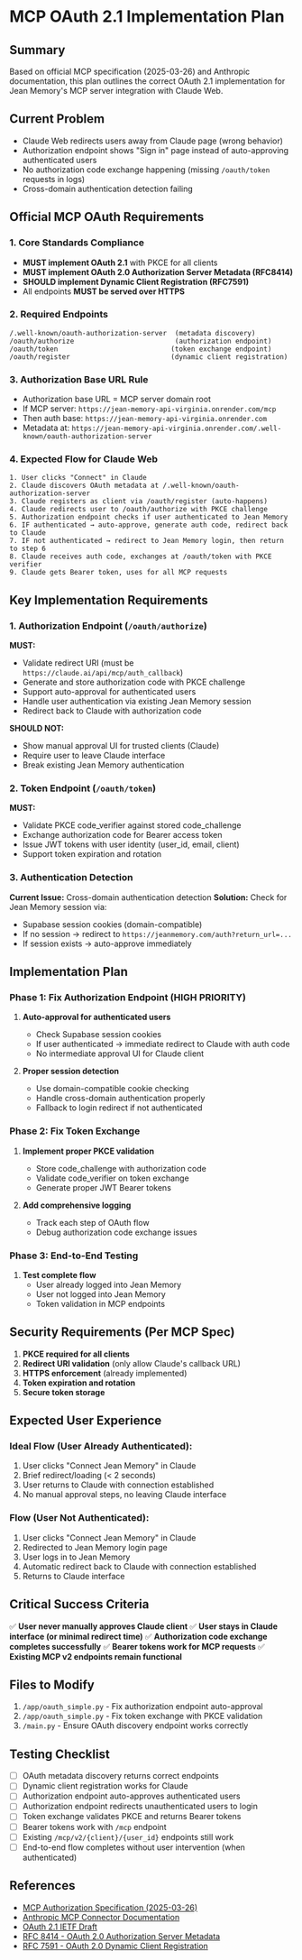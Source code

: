 # MCP OAuth 2.1 Implementation Plan

## Summary
Based on official MCP specification (2025-03-26) and Anthropic documentation, this plan outlines the correct OAuth 2.1 implementation for Jean Memory's MCP server integration with Claude Web.

## Current Problem
- Claude Web redirects users away from Claude page (wrong behavior)
- Authorization endpoint shows "Sign in" page instead of auto-approving authenticated users
- No authorization code exchange happening (missing `/oauth/token` requests in logs)
- Cross-domain authentication detection failing

## Official MCP OAuth Requirements

### 1. Core Standards Compliance
- **MUST implement OAuth 2.1** with PKCE for all clients
- **MUST implement OAuth 2.0 Authorization Server Metadata (RFC8414)**
- **SHOULD implement Dynamic Client Registration (RFC7591)**
- All endpoints **MUST be served over HTTPS**

### 2. Required Endpoints
```
/.well-known/oauth-authorization-server  (metadata discovery)
/oauth/authorize                         (authorization endpoint)
/oauth/token                            (token exchange endpoint)  
/oauth/register                         (dynamic client registration)
```

### 3. Authorization Base URL Rule
- Authorization base URL = MCP server domain root
- If MCP server: `https://jean-memory-api-virginia.onrender.com/mcp`
- Then auth base: `https://jean-memory-api-virginia.onrender.com`
- Metadata at: `https://jean-memory-api-virginia.onrender.com/.well-known/oauth-authorization-server`

### 4. Expected Flow for Claude Web
```
1. User clicks "Connect" in Claude
2. Claude discovers OAuth metadata at /.well-known/oauth-authorization-server
3. Claude registers as client via /oauth/register (auto-happens)
4. Claude redirects user to /oauth/authorize with PKCE challenge
5. Authorization endpoint checks if user authenticated to Jean Memory
6. IF authenticated → auto-approve, generate auth code, redirect back to Claude
7. IF not authenticated → redirect to Jean Memory login, then return to step 6
8. Claude receives auth code, exchanges at /oauth/token with PKCE verifier
9. Claude gets Bearer token, uses for all MCP requests
```

## Key Implementation Requirements

### 1. Authorization Endpoint (`/oauth/authorize`)
**MUST:**
- Validate redirect URI (must be `https://claude.ai/api/mcp/auth_callback`)
- Generate and store authorization code with PKCE challenge
- Support auto-approval for authenticated users
- Handle user authentication via existing Jean Memory session
- Redirect back to Claude with authorization code

**SHOULD NOT:**
- Show manual approval UI for trusted clients (Claude)
- Require user to leave Claude interface
- Break existing Jean Memory authentication

### 2. Token Endpoint (`/oauth/token`)
**MUST:**
- Validate PKCE code_verifier against stored code_challenge
- Exchange authorization code for Bearer access token
- Issue JWT tokens with user identity (user_id, email, client)
- Support token expiration and rotation

### 3. Authentication Detection
**Current Issue:** Cross-domain authentication detection
**Solution:** Check for Jean Memory session via:
- Supabase session cookies (domain-compatible)
- If no session → redirect to `https://jeanmemory.com/auth?return_url=...`
- If session exists → auto-approve immediately

## Implementation Plan

### Phase 1: Fix Authorization Endpoint (HIGH PRIORITY)
1. **Auto-approval for authenticated users**
   - Check Supabase session cookies
   - If user authenticated → immediate redirect to Claude with auth code
   - No intermediate approval UI for Claude client

2. **Proper session detection**
   - Use domain-compatible cookie checking
   - Handle cross-domain authentication properly
   - Fallback to login redirect if not authenticated

### Phase 2: Fix Token Exchange
1. **Implement proper PKCE validation**
   - Store code_challenge with authorization code
   - Validate code_verifier on token exchange
   - Generate proper JWT Bearer tokens

2. **Add comprehensive logging**
   - Track each step of OAuth flow
   - Debug authorization code exchange issues

### Phase 3: End-to-End Testing
1. **Test complete flow**
   - User already logged into Jean Memory
   - User not logged into Jean Memory
   - Token validation in MCP endpoints

## Security Requirements (Per MCP Spec)

1. **PKCE required for all clients**
2. **Redirect URI validation** (only allow Claude's callback URL)
3. **HTTPS enforcement** (already implemented)
4. **Token expiration and rotation**
5. **Secure token storage**

## Expected User Experience

### Ideal Flow (User Already Authenticated):
1. User clicks "Connect Jean Memory" in Claude
2. Brief redirect/loading (< 2 seconds)
3. User returns to Claude with connection established
4. No manual approval steps, no leaving Claude interface

### Flow (User Not Authenticated):
1. User clicks "Connect Jean Memory" in Claude
2. Redirected to Jean Memory login page
3. User logs in to Jean Memory
4. Automatic redirect back to Claude with connection established
5. Returns to Claude interface

## Critical Success Criteria

✅ **User never manually approves Claude client**
✅ **User stays in Claude interface (or minimal redirect time)**
✅ **Authorization code exchange completes successfully**
✅ **Bearer tokens work for MCP requests**
✅ **Existing MCP v2 endpoints remain functional**

## Files to Modify

1. `/app/oauth_simple.py` - Fix authorization endpoint auto-approval
2. `/app/oauth_simple.py` - Fix token exchange with PKCE validation
3. `/main.py` - Ensure OAuth discovery endpoint works correctly

## Testing Checklist

- [ ] OAuth metadata discovery returns correct endpoints
- [ ] Dynamic client registration works for Claude
- [ ] Authorization endpoint auto-approves authenticated users
- [ ] Authorization endpoint redirects unauthenticated users to login
- [ ] Token exchange validates PKCE and returns Bearer tokens
- [ ] Bearer tokens work with `/mcp` endpoint
- [ ] Existing `/mcp/v2/{client}/{user_id}` endpoints still work
- [ ] End-to-end flow completes without user intervention (when authenticated)

## References

- [MCP Authorization Specification (2025-03-26)](https://modelcontextprotocol.io/specification/2025-03-26/basic/authorization)
- [Anthropic MCP Connector Documentation](https://docs.anthropic.com/en/docs/agents-and-tools/mcp-connector)
- [OAuth 2.1 IETF Draft](https://datatracker.ietf.org/doc/html/draft-ietf-oauth-v2-1-10)
- [RFC 8414 - OAuth 2.0 Authorization Server Metadata](https://tools.ietf.org/html/rfc8414)
- [RFC 7591 - OAuth 2.0 Dynamic Client Registration](https://tools.ietf.org/html/rfc7591)